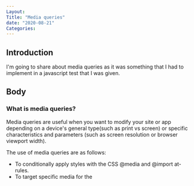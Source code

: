 ```yaml
---
Layout: 
Title: "Media queries"
date: "2020-08-21"
Categories:
---
```



## Introduction

I'm going to share about media queries as it was something that I had to implement in a javascript test that I was given.

## Body

### What is media queries?

Media queries are useful when you want to modify your site or app depending on a device's general type(such as print vs screen) or specific characteristics and parameters (such as screen resolution or browser viewport width).

The use of media queries are as follows:

- To conditionally apply styles with the CSS @media and @import at-rules.
- To target specific media for the <style>, <link>, <source>, and other HTML elements with the media= attribute.
- To test and monitor media states using the Window.matchMedia()  and MediaQueryList.addListener() JavaScript methods.

### Syntax

A media query is composed of an optional media type and any number of media feature expressions. Multiple queries can be combined in various ways by using logical operators. Media queries are case-insensitive.

A media query computes to true when the media type (if specified) matches the device on which a document is being displayed and all media feature expressions compute as true. Queries involving unknown media types are always false.

### Media types

Media types describe the general category of a device. Except when using the not or only logical operators, the media type is optional and all types will be implied.

all
- Suitable for all devices.

print
- Intended for paged material and documents viewed on a screen in print preview mode. (Please see paged media for information about formatting issues that are specific to these formats.)

screen
- Intended primarily for screens.

speech
- Intended for speech synthesizers.

## Conclusion

The javascript test that we were given made me understand the importance of why it is good practice to use media queries when creating a website.